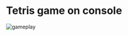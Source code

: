 # Tetris game on console
![gameplay](https://github.com/elton999/tetris_game_console/img/tetris_gameplay.gif)
